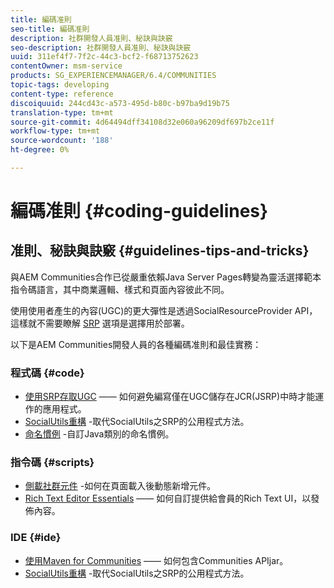 ```yaml
---
title: 編碼准則
seo-title: 編碼准則
description: 社群開發人員准則、秘訣與訣竅
seo-description: 社群開發人員准則、秘訣與訣竅
uuid: 311ef4f7-7f2c-44c3-bcf2-f68713752623
contentOwner: msm-service
products: SG_EXPERIENCEMANAGER/6.4/COMMUNITIES
topic-tags: developing
content-type: reference
discoiquuid: 244cd43c-a573-495d-b80c-b97ba9d19b75
translation-type: tm+mt
source-git-commit: 4d64494dff34108d32e060a96209df697b2ce11f
workflow-type: tm+mt
source-wordcount: '188'
ht-degree: 0%

---
```



# 編碼准則 {#coding-guidelines}

## 准則、秘訣與訣竅 {#guidelines-tips-and-tricks}

與AEM Communities合作已從嚴重依賴Java Server Pages轉變為靈活選擇範本指令碼語言，其中商業邏輯、樣式和頁面內容彼此不同。

使用使用者產生的內容(UGC)的更大彈性是透過SocialResourceProvider API，這樣就不需要瞭解 [SRP](srp.md) 選項是選擇用於部署。

以下是AEM Communities開發人員的各種編碼准則和最佳實務：

### 程式碼 {#code}

* [使用SRP存取UGC](accessing-ugc-with-srp.md) —— 如何避免編寫僅在UGC儲存在JCR(JSRP)中時才能運作的應用程式。
* [SocialUtils重構](socialutils.md) -取代SocialUtils之SRP的公用程式方法。
* [命名慣例](naming-conventions.md) -自訂Java類別的命名慣例。

### 指令碼 {#scripts}

* [側載社群元件](sideloading.md) -如何在頁面載入後動態新增元件。
* [Rich Text Editor Essentials](rte.md) —— 如何自訂提供給會員的Rich Text UI，以發佈內容。

### IDE {#ide}

* [使用Maven for Communities](maven.md) —— 如何包含Communities APIjar。
* [SocialUtils重構](socialutils.md) -取代SocialUtils之SRP的公用程式方法。

